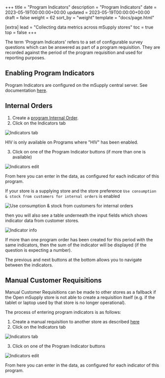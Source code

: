 +++
title = "Program Indicators"
description = "Program Indicators"
date = 2023-05-19T00:00:00+00:00
updated = 2023-05-19T00:00:00+00:00
draft = false
weight = 62
sort_by = "weight"
template = "docs/page.html"

[extra]
lead = "Collecting data metrics across mSupply stores"
toc = true
top = false
+++

The term 'Program Indicators' refers to a set of configurable survey questions which can be answered as part of a program requisition. They are recorded against the period of the program requisition and used for reporting purposes.

## Enabling Program Indicators

Program Indicators are configured on the mSupply central server. See
documentation
[here](https://docs.msupply.org.nz/items:programs#adding_indicators_to_a_program).

## Internal Orders

1. Create a [program Internal
   Order](/docs/programs/requisitions/#creating-a-program-internal-order).
2. Click on the Indicators tab

![Indicators tab](/docs/programs/images/internal_order_indicator_tab.png)

<div class='note'>
HIV is only available on Programs where "HIV" has been enabled.
</div>

3. Click on one of the Program Indicator buttons (if more than one is available)

![Indicators edit](/docs/programs/images/internal_order_indicator_edit.png)

From here you can enter in the data, as configured for each indicator of this
program.

If your store is a supplying store and the store preference `Use consumption &
stock from customers for internal orders` is enabled

![Use consumption & stock from customers for internal orders](/docs/programs/images/consumption_data_pref.png)

then you will also see a table underneath the input fields which shows indicator
data from customer stores.

![Indicator info](/docs/programs/images/indicator_info_table.png)

If more than one program order has been created for this period with the same
indicators, then the sum of the indicator will be displayed (if the question is
expecting a number).

The previous and next buttons at the bottom allows you to navigate between the
indicators.

## Manual Customer Requisitions

Manual Customer Requisitions can be made to other stores as a fallback if the Open mSupply store is not able to create a requisition itself (e.g. if
the tablet or laptop used by that store is no longer operational).

The process of entering program indicators is as follows:

1. Create a manual requisition to another store as described [here](/docs/distribution/requisitions/#manual-requisition)
2. Click on the Indicators tab

![Indicators tab](/docs/programs/images/indicators.png)

3. Click on one of the Program Indicator buttons

![Indicators edit](/docs/programs/images/indicators_edit.png)

From here you can enter in the data, as configured for each indicator of this program.
